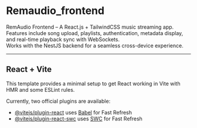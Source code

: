 # Remaudio_frontend

RemAudio Frontend – A React.js + TailwindCSS music streaming app.  
Features include song upload, playlists, authentication, metadata display, and real-time playback sync with WebSockets.  
Works with the NestJS backend for a seamless cross-device experience.

---

## React + Vite

This template provides a minimal setup to get React working in Vite with HMR and some ESLint rules.  

Currently, two official plugins are available:

- [@vitejs/plugin-react](https://github.com/vitejs/vite-plugin-react) uses [Babel](https://babeljs.io/) for Fast Refresh  
- [@vitejs/plugin-react-swc](https://github.com/vitejs/vite-plugin-react-swc) uses [SWC](https://swc.rs/) for Fast Refresh
